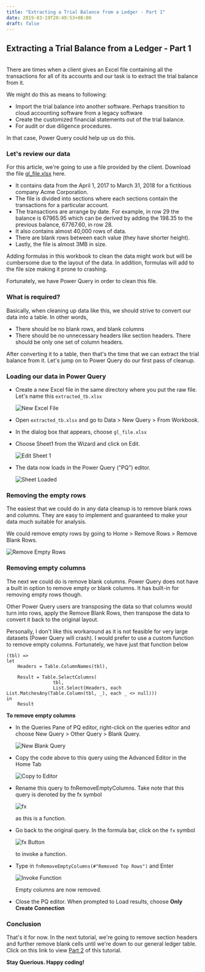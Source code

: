 ```yaml
---
title: "Extracting a Trial Balance from a Ledger - Part 1"
date: 2019-03-19T20:49:53+08:00
draft: false
---
```


## Extracting a Trial Balance from a Ledger - Part 1
<br>
There are times when a client gives an Excel file containing all the transactions for all of its accounts and our task is to extract the trial balance from it.

We might do this as means to following:

* Import the trial balance into another software. Perhaps transition to cloud accounting software from a legacy software
* Create the customized financial statements out of the trial balance.
* For audit or due diligence procedures.

In that case, Power Query could help up us do this.

### Let's review our data
For this article, we're going to use a file provided by the client. Download the file [gl_file.xlsx](https://github.com/kennethjhim/Power-Query-for-Accountants/tree/master/Ledger%20to%20Trial%20Balance) here.

* It contains data from the April 1, 2017 to March 31, 2018 for a fictitious company Acme Corporation. 
* The file is divided into sections where each sections contain the transactions for a particular account. 
* The transactions are arrange by date. For example, in row 29 the balance is 67965.95 which can be derived by adding the 198.35 to the previous balance, 67767.60, in row 28.
* It also contains almost 40,000 rows of data. 
* There are blank rows between each value (they have shorter height).
* Lastly, the file is almost 3MB in size.

Adding formulas in this workbook to clean the data might work but will be cumbersome due to the layout of the data. In addition, formulas will add to the file size making it prone to crashing.

Fortunately, we have Power Query in order to clean this file.

### What is required?
Basically, when cleaning up data like this, we should strive to convert our data into a table. In other words,

* There should be no blank rows, and blank columns
* There should be no unnecessary headers like section headers. There should be only one set of column headers.

After converting it to a table, then that's the time that we can extract the trial balance from it.
Let's jump on to Power Query do our first pass of cleanup.

### Loading our data in Power Query
* Create a new Excel file in the same directory where you put the raw file. Let's name this `extracted_tb.xlsx`
    
    ![New Excel File](/img/extracting_trial_balance_from_ledger/new_excel_file.png)

* Open `extracted_tb.xlsx` and go to Data > New Query > From Workbook.
* In the dialog box that appears, choose `gl_file.xlsx`
* Choose Sheet1 from the Wizard and click on Edit.
    
    ![Edit Sheet 1](/img/extracting_trial_balance_from_ledger/edit_sheet1.png)

* The data now loads in the Power Query ("PQ") editor.

    ![Sheet Loaded](/img/extracting_trial_balance_from_ledger/sheet_loaded.png)

### Removing the empty rows
The easiest that we could do in any data cleanup is to remove blank rows and columns. They are easy to implement and guaranteed to make your data much suitable for analysis.

We could remove empty rows by going to Home > Remove Rows > Remove Blank Rows.

![Remove Empty Rows](/img/extracting_trial_balance_from_ledger/remove_empty_rows.png)

### Removing empty columns
The next we could do is remove blank columns. Power Query does not have a built in option to remove empty or blank columns. It has built-in for removing empty rows though. 

Other Power Query users are transposing the data so that columns would turn into rows, apply the Remove Blank Rows, then transpose the data to convert it back to the original layout. 

Personally, I don't like this workaround as it is not feasible for very large datasets (Power Query will crash). I would prefer to use a custom function to remove empty columns. Fortunately, we have just that function below

```
(tbl) =>
let
    Headers = Table.ColumnNames(tbl),

    Result = Table.SelectColumns(
                 tbl,
                 List.Select(Headers, each List.MatchesAny(Table.Column(tbl, _), each _ <> null)))
in
    Result
```

**To remove empty columns**

* In the Queries Pane of PQ editor, right-click on the queries editor and choose New Query > Other Query > Blank Query.
    
    ![New Blank Query](/img/extracting_trial_balance_from_ledger/blank_query.png)

* Copy the code above to this query using the Advanced Editor in the Home Tab

    ![Copy to Editor](/img/extracting_trial_balance_from_ledger/copy_editor.png)

* Rename this query to fnRemoveEmptyColumns. Take note that this query is denoted by the fx symbol
    
    ![fx](/img/extracting_trial_balance_from_ledger/fx_symbol.png)

  as this is a function.
    
* Go back to the original query. In the formula bar, click on the `fx` symbol

    ![fx Button](/img/extracting_trial_balance_from_ledger/fx_button.png)

  to invoke a function. 

* Type in `fnRemoveEmptyColumns(#"Removed Top Rows")` and Enter

    ![Invoke Function](/img/extracting_trial_balance_from_ledger/invoke_function.PNG)

  Empty columns are now removed.

* Close the PQ editor. When prompted to Load results, choose **Only Create Connection**

### Conclusion
That's it for now. In the next tutorial, we're going to remove section headers and further remove blank cells until we're down to our general ledger table. Click on this link to view [Part 2](ledger_to_trial_balance_part_2.html) of this tutorial.

**Stay Querious. Happy coding!**
